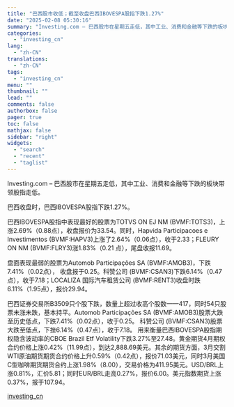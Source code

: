 ```yaml
---
title: "巴西股市收低；截至收盘巴西IBOVESPA股指下跌1.27%"
date: "2025-02-08 05:30:16"
summary: "Investing.com – 巴西股市在星期五走低，其中工业、消费和金融等下跌的板块带领股指走低。..."
categories:
  - "investing_cn"
lang:
  - "zh-CN"
translations:
  - "zh-CN"
tags:
  - "investing_cn"
menu: ""
thumbnail: ""
lead: ""
comments: false
authorbox: false
pager: true
toc: false
mathjax: false
sidebar: "right"
widgets:
  - "search"
  - "recent"
  - "taglist"
---
```


Investing.com – 巴西股市在星期五走低，其中工业、消费和金融等下跌的板块带领股指走低。
  
巴西收盘时，巴西IBOVESPA股指下跌1.27%。
  
巴西IBOVESPA股指中表现最好的股票为TOTVS ON EJ NM (BVMF:TOTS3)，上涨2.69%（0.88点），收盘报价为33.54。同时，Hapvida Participacoes e Investimentos (BVMF:HAPV3)上涨了2.64%（0.06点），收于2.33；FLEURY ON NM (BVMF:FLRY3)涨1.83%（0.21 点），尾盘收报11.69。
  
盘面表现最弱的股票为Automob Participações SA (BVMF:AMOB3)，下跌7.41%（0.02点）， 收盘报于0.25。科赞公司 (BVMF:CSAN3)下跌6.14%（0.47点），收于7.18；LOCALIZA 国际汽车租赁公司 (BVMF:RENT3)收盘时跌6.11%（1.95点），报价29.94。
  
巴西证券交易所B3509只个股下跌，数量上超过收高个股数——417，同时54只股票未涨未跌，基本持平。Automob Participações SA (BVMF:AMOB3)股票大跌至历史低点，下跌7.41%（0.02点），收于0.25。 科赞公司 (BVMF:CSAN3)股票大跌至低点，下挫6.14%（0.47点），收于7.18。 用来衡量巴西IBOVESPA股指期权隐含波动率的CBOE Brazil Etf Volatility下跌3.27%至27.48。黄金期货4月期权合约价格上涨0.42%（11.99点），到达2,888.69美元。其余的期货方面，3月交割WTI原油期货期货合约价格上升0.59%（0.42点），报价71.03美元，同时3月美国C型咖啡期货期货合约上涨1.98%（8.00），交易价格为411.95美元。USD/BRL上涨0.81%，汇价5.81；同时EUR/BRL走高0.27%，报价6.00。美元指数期货上涨0.37%，报于107.94。

[investing_cn](https://cn.investing.com/news/stock-market-news/article-2662973)
